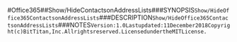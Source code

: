 #Office365##Show/HideContactsonAddressLists###SYNOPSIS```Show/HideOffice365ContactsonAddressLists```###DESCRIPTION```Show/HideOffice365ContactsonAddressLists```###NOTES```Version:1.0Lastupdated:11December2018Copyright(c)BitTitan,Inc.Allrightsreserved.LicensedundertheMITLicense.```
